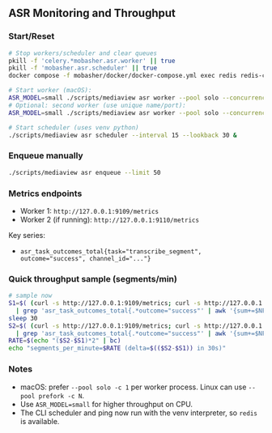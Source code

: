 ## ASR Monitoring and Throughput

### Start/Reset
```bash
# Stop workers/scheduler and clear queues
pkill -f 'celery.*mobasher.asr.worker' || true
pkill -f 'mobasher.asr.scheduler' || true
docker compose -f mobasher/docker/docker-compose.yml exec redis redis-cli FLUSHALL | cat

# Start worker (macOS):
ASR_MODEL=small ./scripts/mediaview asr worker --pool solo --concurrency 1 --metrics-port 9109 &
# Optional: second worker (use unique name/port):
ASR_MODEL=small ./scripts/mediaview asr worker --pool solo --concurrency 1 --metrics-port 9110 --name celery@asr2 &

# Start scheduler (uses venv python)
./scripts/mediaview asr scheduler --interval 15 --lookback 30 &
```

### Enqueue manually
```bash
./scripts/mediaview asr enqueue --limit 50
```

### Metrics endpoints
- Worker 1: `http://127.0.0.1:9109/metrics`
- Worker 2 (if running): `http://127.0.0.1:9110/metrics`

Key series:
- `asr_task_outcomes_total{task="transcribe_segment", outcome="success", channel_id="..."}`

### Quick throughput sample (segments/min)
```bash
# sample now
S1=$( (curl -s http://127.0.0.1:9109/metrics; curl -s http://127.0.0.1:9110/metrics 2>/dev/null) \
  | grep 'asr_task_outcomes_total{.*outcome="success"' | awk '{sum+=$NF} END{print sum+0}')
sleep 30
S2=$( (curl -s http://127.0.0.1:9109/metrics; curl -s http://127.0.0.1:9110/metrics 2>/dev/null) \
  | grep 'asr_task_outcomes_total{.*outcome="success"' | awk '{sum+=$NF} END{print sum+0}')
RATE=$(echo "($S2-$S1)*2" | bc)
echo "segments_per_minute=$RATE (delta=$(($S2-$S1)) in 30s)"
```

### Notes
- macOS: prefer `--pool solo -c 1` per worker process. Linux can use `--pool prefork -c N`.
- Use `ASR_MODEL=small` for higher throughput on CPU.
- The CLI scheduler and ping now run with the venv interpreter, so `redis` is available.



